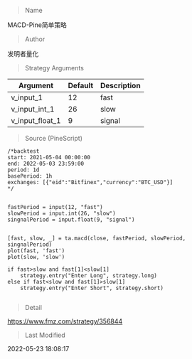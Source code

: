 
> Name

MACD-Pine简单策略

> Author

发明者量化



> Strategy Arguments



|Argument|Default|Description|
|----|----|----|
|v_input_1|12|fast|
|v_input_int_1|26|slow|
|v_input_float_1|9|signal|


> Source (PineScript)

``` pinescript
/*backtest
start: 2021-05-04 00:00:00
end: 2022-05-03 23:59:00
period: 1d
basePeriod: 1h
exchanges: [{"eid":"Bitfinex","currency":"BTC_USD"}]
*/


fastPeriod = input(12, "fast")
slowPeriod = input.int(26, "slow")
singnalPeriod = input.float(9, "signal")


[fast, slow, _] = ta.macd(close, fastPeriod, slowPeriod, singnalPeriod)
plot(fast, 'fast')
plot(slow, 'slow')

if fast>slow and fast[1]<slow[1]
    strategy.entry("Enter Long", strategy.long)
else if fast<slow and fast[1]>slow[1]
    strategy.entry("Enter Short", strategy.short)
    

```

> Detail

https://www.fmz.com/strategy/356844

> Last Modified

2022-05-23 18:08:17
